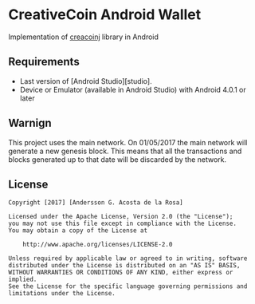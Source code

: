 # CreativeCoin Android Wallet

Implementation of [creacoinj][creacoinj] library in Android

[creacoinj]: https://github.com/creativechain/creacoinj

## Requirements

 - Last version of [Android Studio][studio].
 - Device or Emulator (available in Android Studio) with Android 4.0.1 or later

## Warnign

This project uses the main network. On 01/05/2017 the main network will generate a new genesis block.
This means that all the transactions and blocks generated up to that date will be discarded by the network.

## License

~~~
Copyright [2017] [Andersson G. Acosta de la Rosa]

Licensed under the Apache License, Version 2.0 (the "License");
you may not use this file except in compliance with the License.
You may obtain a copy of the License at

    http://www.apache.org/licenses/LICENSE-2.0

Unless required by applicable law or agreed to in writing, software
distributed under the License is distributed on an "AS IS" BASIS,
WITHOUT WARRANTIES OR CONDITIONS OF ANY KIND, either express or implied.
See the License for the specific language governing permissions and
limitations under the License.
~~~